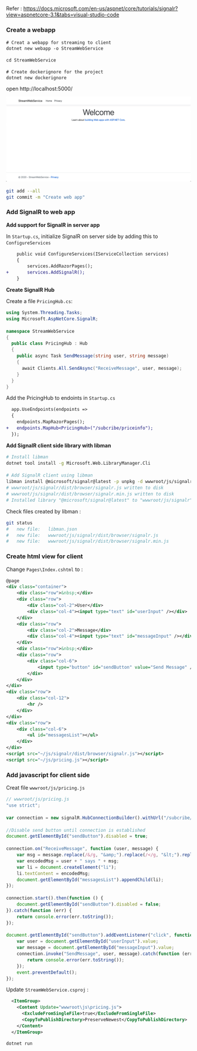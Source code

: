 Refer : https://docs.microsoft.com/en-us/aspnet/core/tutorials/signalr?view=aspnetcore-3.1&tabs=visual-studio-code



### Create a webapp 

```
# Creat a webapp for streaming to client
dotnet new webapp -o StreamWebService

cd StreamWebService

# Create dockerignore for the project
dotnet new dockerignore
```



open http://localhost:5000/

![image-20201108122924736](docs/images/image-20201108122924736.png)

```bash
git add --all
git commit -m "Create web app"
```



### Add SignalR to web app

**Add support for SignalR in server app**

In `Startup.cs`, initialize SignalR on server side by adding this to `ConfigureServices`

```diff
	public void ConfigureServices(IServiceCollection services)
	{
		services.AddRazorPages();
+		services.AddSignalR();
	}

```



**Create SignalR Hub**

Create a file `PricingHub.cs`: 

```csharp
using System.Threading.Tasks;
using Microsoft.AspNetCore.SignalR;

namespace StreamWebService
{
  public class PricingHub : Hub
  {
    public async Task SendMessage(string user, string message)
    {
      await Clients.All.SendAsync("ReceiveMessage", user, message);
    }
  }
}
```

Add the PricingHub to endoints in `Startup.cs`

```diff
  app.UseEndpoints(endpoints =>
  {
  	endpoints.MapRazorPages();
+  	endpoints.MapHub<PricingHub>("/subcribe/priceinfo");
  });
```





**Add SignalR client side library with libman**

```bash
# Install libman
dotnet tool install -g Microsoft.Web.LibraryManager.Cli

# Add SignalR client using libman
libman install @microsoft/signalr@latest -p unpkg -d wwwroot/js/signalr --files dist/browser/signalr.js --files dist/browser/signalr.min.js
# wwwroot/js/signalr/dist/browser/signalr.js written to disk
# wwwroot/js/signalr/dist/browser/signalr.min.js written to disk
# Installed library "@microsoft/signalr@latest" to "wwwroot/js/signalr"
```

Check files created by libman : 

```bash
git status
#	new file:   libman.json
#	new file:   wwwroot/js/signalr/dist/browser/signalr.js
#	new file:   wwwroot/js/signalr/dist/browser/signalr.min.js
```



### Create html view for client

Change `Pages\Index.cshtml` to : 

```xml
@page
<div class="container">
    <div class="row">&nbsp;</div>
    <div class="row">
        <div class="col-2">User</div>
        <div class="col-4"><input type="text" id="userInput" /></div>
    </div>
    <div class="row">
        <div class="col-2">Message</div>
        <div class="col-4"><input type="text" id="messageInput" /></div>
    </div>
    <div class="row">&nbsp;</div>
    <div class="row">
        <div class="col-6">
            <input type="button" id="sendButton" value="Send Message" />
        </div>
    </div>
</div>
<div class="row">
    <div class="col-12">
        <hr />
    </div>
</div>
<div class="row">
    <div class="col-6">
        <ul id="messagesList"></ul>
    </div>
</div>
<script src="~/js/signalr/dist/browser/signalr.js"></script>
<script src="~/js/pricing.js"></script>
```



### Add javascript for client side 

Creat file `wwwroot/js/pricing.js`

```javascript
// wwwroot/js/pricing.js
"use strict";

var connection = new signalR.HubConnectionBuilder().withUrl("/subcribe/priceinfo").build();

//Disable send button until connection is established
document.getElementById("sendButton").disabled = true;

connection.on("ReceiveMessage", function (user, message) {
    var msg = message.replace(/&/g, "&amp;").replace(/</g, "&lt;").replace(/>/g, "&gt;");
    var encodedMsg = user + " says " + msg;
    var li = document.createElement("li");
    li.textContent = encodedMsg;
    document.getElementById("messagesList").appendChild(li);
});

connection.start().then(function () {
    document.getElementById("sendButton").disabled = false;
}).catch(function (err) {
    return console.error(err.toString());
});

document.getElementById("sendButton").addEventListener("click", function (event) {
    var user = document.getElementById("userInput").value;
    var message = document.getElementById("messageInput").value;
    connection.invoke("SendMessage", user, message).catch(function (err) {
        return console.error(err.toString());
    });
    event.preventDefault();
});
```

Update `StreamWebService.csproj` : 

```xml
  <ItemGroup>
    <Content Update="wwwroot\js\pricing.js">
      <ExcludeFromSingleFile>true</ExcludeFromSingleFile>
      <CopyToPublishDirectory>PreserveNewest</CopyToPublishDirectory>
    </Content>
  </ItemGroup>
```



```
dotnet run
```

